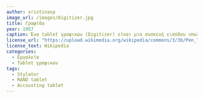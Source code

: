 ```yaml
---
author: xristinasp
image_url: /images/Digitizer.jpg
title: Γραφίδα
year: 1957 
caption: Ένα tablet γραφικών (Digitizer) είναι μια συσκευή εισόδου υπολογιστή που επιτρέπει σε έναν χρήστη να σχεδιάσει με το χέρι εικόνες και γραφικά, με μια ειδική γραφίδα που μοιάζει με στυλό, παρόμοια με τον τρόπο που ένα άτομο σχεδιάζει εικόνες με μολύβι και χαρτί. Αυτά τα δισκία μπορούν επίσης να χρησιμοποιηθούν για τη συλλογή δεδομένων ή χειρόγραφων υπογραφών. 
license_url: "https://upload.wikimedia.org/wikipedia/commons/3/3b/Pen_Tablet.jpg" 
license_text: Wikipedia 
categories:
  - Εργαλεία
  - Tablet γραφικών
tags:
  - Stylator
  - RAND tablet
  - Accousting tablet
---
```

